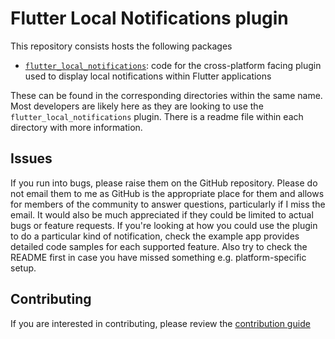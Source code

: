 # Flutter Local Notifications plugin

This repository consists hosts the following packages

- [`flutter_local_notifications`](https://github.com/MaikuB/flutter_local_notifications/tree/master/flutter_local_notifications): code for the cross-platform facing plugin used to display local notifications within Flutter applications

These can be found in the corresponding directories within the same name. Most developers are likely here as they are looking to use the `flutter_local_notifications` plugin. There is a readme file within each directory with more information.

## Issues

If you run into bugs, please raise them on the GitHub repository. Please do not email them to me as GitHub is the appropriate place for them and allows for members of the community to answer questions, particularly if I miss the email. It would also be much appreciated if they could be limited to actual bugs or feature requests. If you're looking at how you could use the plugin to do a particular kind of notification, check the example app provides detailed code samples for each supported feature. Also try to check the README first in case you have missed something e.g. platform-specific setup.

## Contributing

If you are interested in contributing, please review the [contribution guide](https://github.com/MaikuB/flutter_local_notifications/blob/master/CONTRIBUTING.md)


